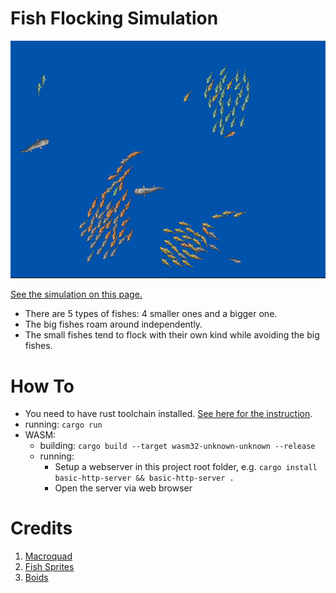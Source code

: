 # Fish Flocking Simulation

![screenshot](screenshot.png)

[See the simulation on this page.](https://eckyputrady.github.io/fish-flocking-simulation/)

- There are 5 types of fishes: 4 smaller ones and a bigger one.
- The big fishes roam around independently.
- The small fishes tend to flock with their own kind while avoiding the big fishes.

# How To

- You need to have rust toolchain installed. [See here for the instruction](https://www.rust-lang.org/tools/install).
- running: `cargo run`
- WASM:
  - building: `cargo build --target wasm32-unknown-unknown --release`
  - running:
    - Setup a webserver in this project root folder, e.g. `cargo install basic-http-server && basic-http-server .`
    - Open the server via web browser

# Credits

1. [Macroquad](https://macroquad.rs/)
2. [Fish Sprites](https://forums.rpgmakerweb.com/index.php?threads/whtdragons-animals-and-running-horses-now-with-more-dragons.53552/)
3. [Boids](https://cs.stanford.edu/people/eroberts/courses/soco/projects/2008-09/modeling-natural-systems/boids.html)